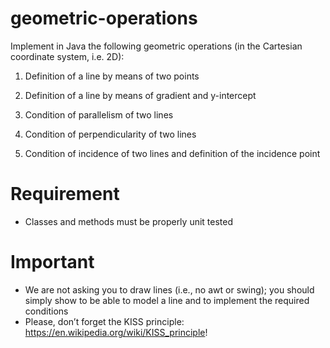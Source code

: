 # geometric-operations

Implement in Java the following geometric operations (in the Cartesian coordinate system, i.e. 2D):

1. Definition of a line by means of two points

2. Definition of a line by means of gradient and y-intercept

3. Condition of parallelism of two lines

4. Condition of perpendicularity of two lines

5. Condition of incidence of two lines and definition of the incidence point

# Requirement

* Classes and methods must be properly unit tested

# Important

* We are not asking you to draw lines (i.e., no awt or swing); you should simply show to be able to model a line and to implement the required conditions 
* Please, don’t forget the KISS principle: https://en.wikipedia.org/wiki/KISS_principle!
